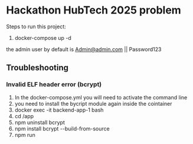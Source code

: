 # Hackathon HubTech 2025 problem

Steps to run this project:

1. docker-compose up -d

the admin user by default is Admin@admin.com || Password123


## Troubleshooting

### Invalid ELF header error (bcrypt)
1. In the docker-compose.yml you will need to activate the command line
2. you need to install the bycript module again inside the cointainer 
3. docker exec -it backend-app-1 bash
4. cd /app
5. npm uninstall bcrypt
6. npm install bcrypt --build-from-source
7. npm run
